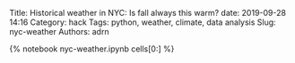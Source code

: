 Title: Historical weather in NYC: Is fall always this warm?
date: 2019-09-28 14:16
Category: hack
Tags: python, weather, climate, data analysis
Slug: nyc-weather
Authors: adrn

{% notebook nyc-weather.ipynb cells[0:] %}
